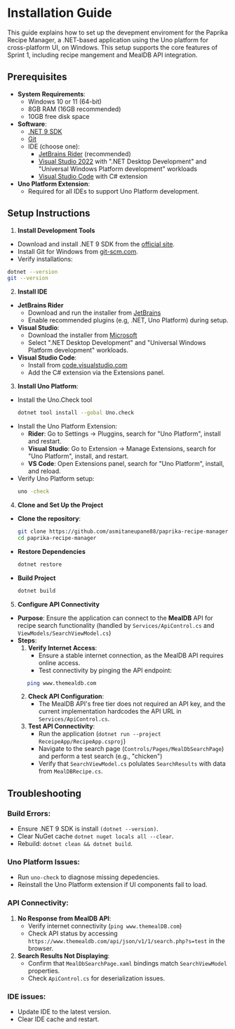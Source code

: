 # Installation Guide

This guide explains how to set up the devepment enviroment for the Paprika Recipe Manager, a .NET-based application using the Uno platform for cross-platform UI, on Windows. This setup supports the core features of Sprint 1, including recipe mangement and MealDB API integration.

## Prerequisites
- **System Requirements**:
    - Windows 10 or 11 (64-bit)
    - 8GB RAM (16GB recommended)
    - 10GB free disk space
- **Software**:
    - [.NET 9 SDK](https://dotnet.microsoft.com/download/dotnet/9.0)
    - [Git](https://git-scm.com/downloads)
    - IDE (choose one):
        - [JetBrains Rider](https://www.jetbrains.com/rider/) (recommended)
        - [Visual Studio 2022](https://visualstudio.microsoft.com/) with ".NET Desktop Development" and "Universal Windows Platform development" workloads
        - [Visual Studio Code](https://code.visualstudio.com/) with C# extension
- **Uno Platform Extension**:
    - Required for all IDEs to support Uno Platform development.
## Setup Instructions
1. **Install Development Tools**
- Download and install .NET 9 SDK from the [official site](https://dotnet.microsoft.com/download/dotnet/9.0).
- Install Git for Windows from [git-scm.com](https://git-scm.com/downloads).
- Verify installations:
```bash
dotnet --version
git --version
  ```
2. **Install IDE**
- **JetBrains Rider**
  - Download and run the installer from [JetBrains](https://www.jetbrains.com/rider/)
  - Enable recommended plugins (e.g, .NET, Uno Platform) during setup.
- **Visual Studio**:
  - Download the installer from [Microsoft](https://visualstudio.microsoft.com/)
  - Select ".NET Desktop Development" and "Universal Windows Platform development" workloads.
- **Visual Studio Code**:
  - Install from [code.visualstudio.com](https://code.visualstudio.com/)
  - Add the C# extension via the Extensions panel.
3. **Install Uno Platform**:
- Install the Uno.Check tool
    ```bash
  dotnet tool install --gobal Uno.check
    ```
- Install the Uno Platform Extension:
  - **Rider**: Go to Settings -> Pluggins, search for "Uno Platform", install and restart.
  - **Visual Studio**: Go to Extension -> Manage Extensions, search for "Uno Platform", install, and restart.
  - **VS Code**: Open Extensions panel, search for "Uno Platform", install, and reload.
- Verify Uno Platform setup:
    ```bash
    uno -check
    ```
4. **Clone and Set Up the Project**
- **Clone the repository**:

   ```bash
   git clone https://github.com/asmitaneupane88/paprika-recipe-manager.git
   cd paprika-recipe-manager
   ```
- **Restore Dependencies**

   ```bash
   dotnet restore
   ```
- **Build Project**

   ```bash
   dotnet build
   ```
5. **Configure API Connectivity**
- **Purpose**: Ensure the application can connect to the **MealDB** API for recipe search functionality (handled by `Services/ApiControl.cs` and `ViewModels/SearchViewModel.cs`)
- **Steps**:
  1. **Verify Internet Access**:
     - Ensure a stable internet connection, as the MealDB API requires online access.
     - Test connectivity by pinging the API endpoint:
  ```bash
     ping www.themealdb.com
  ```
  2. **Check API Configuration**:
     - The MealDB API's free tier does not required an API key, and the current implementation hardcodes the API URL in `Services/ApiControl.cs`.
  3. **Test API Connectivity**:
     - Run the application (`dotnet run --project ReceipeApp/RecipeApp.csproj`)
     - Navigate to the search page (`Controls/Pages/MealDbSearchPage`) and perform a test search (e.g., "chicken")
     - Verify that `SearchViewModel.cs` polulates `SearchResults` with data from `MealDBRecipe.cs`.

## Troubleshooting
### Build Errors:
- Ensure .NET 9 SDK is install `(dotnet --version)`.
- Clear NuGet cache `dotnet nuget locals all --clear`.
- Rebuild: `dotnet clean && dotnet build`.
### Uno Platform Issues:
- Run `uno-check` to diagnose missing depedencies.
- Reinstall the Uno Platform extension if UI components fail to load.
### API Connectivity:
1. **No Response from MealDB API**:
   - Verify internet connectivity (`ping www.themealDB.com`)
   - Check API status by accessing `https://www.themealdb.com/api/json/v1/1/search.php?s=test` in the browser.
2. **Search Results Not Displaying**:
   - Confirm that `MealDbSearchPage.xaml` bindings match `SearchViewModel` properties.
   - Check `ApiControl.cs` for deserialization issues.
### IDE issues:
- Update IDE to the latest version.
- Clear IDE cache and restart.
